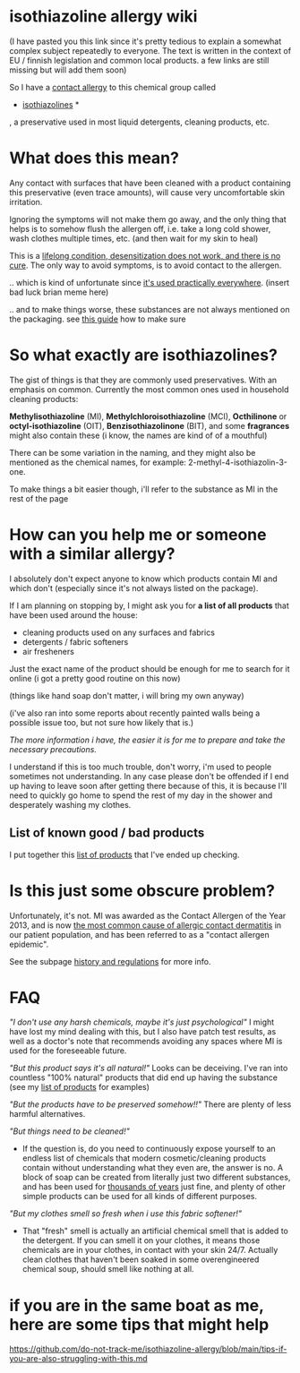 # isothiazoline allergy wiki

(I have pasted you this link since it's pretty tedious to explain a somewhat complex subject repeatedly to everyone. The text is written in the context of EU / finnish legislation and common local products.  a few links are still missing but will add them soon)

So I have a [contact allergy](https://echa.europa.eu/hot-topics/skin-sensitising-chemicals) to this chemical group called

* [isothiazolines](https://en.wikipedia.org/wiki/Isothiazolinone) *

, a preservative used in most liquid detergents, cleaning products, etc.

# What does this mean?

Any contact with surfaces that have been cleaned with a product containing this preservative (even trace amounts), will cause very uncomfortable skin irritation.

Ignoring the symptoms will not make them go away, and the only thing that helps is to somehow flush the allergen off, i.e. take a long cold shower, wash clothes multiple times, etc. (and then wait for my skin to heal)

This is a [lifelong condition, desensitization does not work, and there is no cure](https://echa.europa.eu/hot-topics/skin-sensitising-chemicals). The only way to avoid symptoms, is to avoid contact to the allergen.

.. which is kind of unfortunate since [it's used practically everywhere](https://dermnetnz.org/topics/methylisothiazolinone-allergy). (insert bad luck brian meme here)

.. and to make things worse, these substances are not always mentioned on the packaging. see [this guide](https://github.com/do-not-track-me/isothiazoline-allergy/blob/main/how-to-check-for-mi.md) how to make sure

# So what exactly are isothiazolines?

The gist of things is that they are commonly used preservatives. With an emphasis on common. Currently the most common ones used in household cleaning products:

**Methylisothiazoline** (MI), **Methylchloroisothiazoline** (MCI), **Octhilinone** or **octyl-isothiazoline** (OIT), **Benzisothiazolinone** (BIT), and some **fragrances** might also contain these  (i know, the names are kind of of a mouthful)

There can be some variation in the naming, and they might also be mentioned as the chemical names, for example: 2-methyl-4-isothiazolin-3-one.

To make things a bit easier though, i'll refer to the substance as MI in the rest of the page

# How can you help me or someone with a similar allergy?
I absolutely don't expect anyone to know which products contain MI and which don't (especially since it's not always listed on the package).

If I am planning on stopping by, I might ask you for **a list of all products** that have been used around the house:
- cleaning products used on any surfaces and fabrics
- detergents / fabric softeners
- air fresheners

Just the exact name of the product should be enough for me to search for it online (i got a pretty good routine on this now)

(things like hand soap don't matter, i will bring my own anyway)

(i've also ran into some reports about recently painted walls being a possible issue too, but not sure how likely that is.)

*The more information i have, the easier it is for me to prepare and take the necessary precautions.*

I understand if this is too much trouble, don't worry, i'm used to people sometimes not understanding. In any case please don't be offended if I end up having to leave soon after getting there because of this, it is because I'll need to quickly go home to spend the rest of my day in the shower and desperately washing my clothes.

## List of known good / bad products
I put together this [list of products](https://github.com/do-not-track-me/isothiazoline-allergy/blob/main/safe-and-unsafe-products.md) that I've ended up checking.


# Is this just some obscure problem?
Unfortunately, it's not. MI was awarded as the Contact Allergen of the Year 2013, and is now [the most common cause of allergic contact dermatitis](https://www.occderm.asn.au/health-professionals/epidemic-of-allergy-to-preservative-methylisothiazolinone-mi/) in our patient population, and has been referred to as a "contact allergen epidemic".

See the subpage [history and regulations](https://github.com/do-not-track-me/isothiazoline-allergy/blob/main/history-and-regulations.md) for more info.

# FAQ

*"I don't use any harsh chemicals, maybe it's just psychological"*
I might have lost my mind dealing with this, but I also have patch test results, as well as a doctor's note that recommends avoiding any spaces where MI is used for the foreseeable future.

*"But this product says it's all natural!"*
Looks can be deceiving. I've ran into countless "100% natural" products that did end up having the substance (see my [list of products](https://github.com/do-not-track-me/isothiazoline-allergy/blob/main/safe-and-unsafe-products.md) for examples)

*"But the products have to be preserved somehow!!"*
There are plenty of less harmful alternatives. 

*"But things need to be cleaned!"*
- If the question is, do you need to continuously expose yourself to an endless list of chemicals that modern cosmetic/cleaning products contain without understanding what they even are, the answer is no. A block of soap can be created from literally just two different substances, and has been used for [thousands of years](https://en.wikipedia.org/wiki/Soap#History) just fine, and plenty of other simple products can be used for all kinds of different purposes.

*"But my clothes smell so fresh when i use this fabric softener!"*
- That "fresh" smell is actually an artificial chemical smell that is added to the detergent. If you can smell it on your clothes, it means those chemicals are in your clothes, in contact with your skin 24/7. Actually clean clothes that haven't been soaked in some overengineered chemical soup, should smell like nothing at all.


# if you are in the same boat as me, here are some tips that might help

https://github.com/do-not-track-me/isothiazoline-allergy/blob/main/tips-if-you-are-also-struggling-with-this.md

